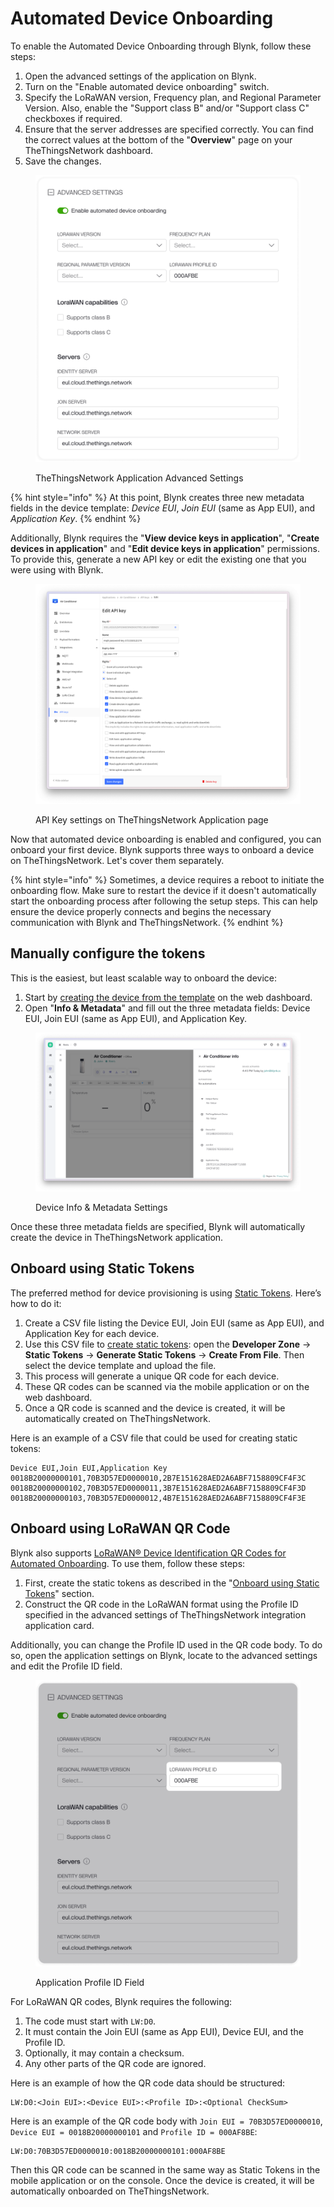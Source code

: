 # Automated Device Onboarding

To enable the Automated Device Onboarding through Blynk, follow these steps:

1. Open the advanced settings of the application on Blynk.
2. Turn on the "Enable automated device onboarding" switch.
3. Specify the LoRaWAN version, Frequency plan, and Regional Parameter Version. Also, enable the "Support class B" and/or "Support class C" checkboxes if required.
4. Ensure that the server addresses are specified correctly. You can find the correct values at the bottom of the "**Overview**" page on your TheThingsNetwork dashboard.
5. Save the changes.

<figure><img src="../../.gitbook/assets/advanced-settings.png" alt="" width="563"><figcaption><p>TheThingsNetwork Application Advanced Settings</p></figcaption></figure>

{% hint style="info" %}
At this point, Blynk creates three new metadata fields in the device template: _Device EUI_, _Join EUI_ (same as App EUI), and _Application Key_.
{% endhint %}

Additionally, Blynk requires the "**View device keys in application**", "**Create devices in application**" and "**Edit device keys in application**" permissions. To provide this, generate a new API key or edit the existing one that you were using with Blynk.

<figure><img src="../../.gitbook/assets/Снимок экрана 2024-07-18 в 16.43.01.png" alt=""><figcaption><p>API Key settings on TheThingsNetwork Application page</p></figcaption></figure>

Now that automated device onboarding is enabled and configured, you can onboard your first device. Blynk supports three ways to onboard a device on TheThingsNetwork. Let's cover them separately.

{% hint style="info" %}
Sometimes, a device requires a reboot to initiate the onboarding flow. Make sure to restart the device if it doesn't automatically start the onboarding process after following the setup steps. This can help ensure the device properly connects and begins the necessary communication with Blynk and TheThingsNetwork.
{% endhint %}

## Manually configure the tokens

This is the easiest, but least scalable way to onboard the device:

1. Start by [creating the device from the template](../../blynk.console/devices/actions-with-devices.md#create-device) on the web dashboard.
2. Open "**Info & Metadata**" and fill out the three metadata fields: Device EUI, Join EUI (same as App EUI), and Application Key.

<figure><img src="../../.gitbook/assets/Снимок экрана 2024-07-18 в 16.47.08.png" alt=""><figcaption><p>Device Info &#x26; Metadata Settings</p></figcaption></figure>

Once these three metadata fields are specified, Blynk will automatically create the device in TheThingsNetwork application.

## Onboard using Static Tokens

The preferred method for device provisioning is using [Static Tokens](../../commercial-use/deploying-products-with-static-authtokens.md). Here’s how to do it:

1. Create a CSV file listing the Device EUI, Join EUI (same as App EUI), and Application Key for each device.
2. Use this CSV file to [create static tokens](../../getting-started/activating-devices/blynk-edgent-static-authtoken.md): open the **Developer Zone** -> **Static Tokens** -> **Generate Static Tokens** -> **Create From File**. Then select the device template and upload the file.
3. This process will generate a unique QR code for each device.
4. These QR codes can be scanned via the mobile application or on the web dashboard.
5. Once a QR code is scanned and the device is created, it will be automatically created on TheThingsNetwork.

Here is an example of a CSV file that could be used for creating static tokens:

```csv
Device EUI,Join EUI,Application Key
0018B20000000101,70B3D57ED0000010,2B7E151628AED2A6ABF7158809CF4F3C
0018B20000000102,70B3D57ED0000011,3B7E151628AED2A6ABF7158809CF4F3D
0018B20000000103,70B3D57ED0000012,4B7E151628AED2A6ABF7158809CF4F3E
```

## Onboard using LoRaWAN QR Code

Blynk also supports [LoRaWAN® Device Identification QR Codes for Automated Onboarding](https://lora-alliance.org/wp-content/uploads/2020/11/TR005\_LoRaWAN\_Device\_Identification\_QR\_Codes.pdf). To use them, follow these steps:

1. First, create the static tokens as described in the "[Onboard using Static Tokens](automated-device-onboarding.md#onboard-using-static-tokens)" section.
2. Construct the QR code in the LoRaWAN format using the Profile ID specified in the advanced settings of TheThingsNetwork integration application card.

Additionally, you can change the Profile ID used in the QR code body. To do so, open the application settings on Blynk, locate to the advanced settings and edit the Profile ID field.

<figure><img src="../../.gitbook/assets/lorawan-profile-id.png" alt="" width="563"><figcaption><p>Application Profile ID Field</p></figcaption></figure>

For LoRaWAN QR codes, Blynk requires the following:

1. The code must start with `LW:D0`.
2. It must contain the Join EUI (same as App EUI), Device EUI, and the Profile ID.
3. Optionally, it may contain a checksum.
4. Any other parts of the QR code are ignored.

Here is an example of how the QR code data should be structured:

```php-template
LW:D0:<Join EUI>:<Device EUI>:<Profile ID>:<Optional CheckSum>
```

Here is an example of the QR code body with `Join EUI = 70B3D57ED0000010`, `Device EUI = 0018B20000000101` and `Profile ID = 000AF8BE`:

```
LW:D0:70B3D57ED0000010:0018B20000000101:000AF8BE
```

Then this QR code can be scanned in the same way as Static Tokens in the mobile application or on the console. Once the device is created, it will be automatically onboarded on TheThingsNetwork.
